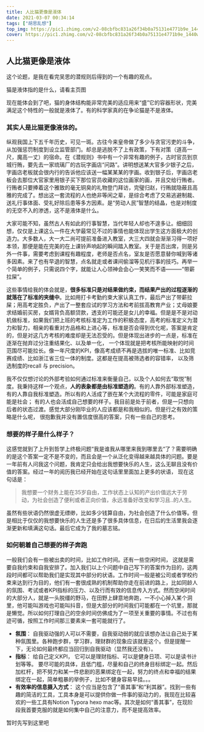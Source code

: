 ```yaml
---
title: 人比猫更像是液体
date: 2021-03-07 00:34:14
tags: ["胡思乱想"]
top_img: https://pic1.zhimg.com/v2-08cbfbc831a26f34b0a75131e4771b9e_1440w.jpg?source=172ae18b
cover: https://pic1.zhimg.com/v2-08cbfbc831a26f34b0a75131e4771b9e_1440w.jpg?source=172ae18b
---
```


## 人比猫更像是液体

这个论题，是我在看完吴思的潜规则后得到的一个有趣的观点。

猫是液体指的是什么，请看主页图

现在能体会到了吧，猫的身体结构能非常完美的适应用来“盛”它的容器形状，完美满足这个特性的一般就是液体了。有的科学家真的在争论猫是不是液体。

### 其实人是比猫更像液体的。

纵观我国上下五千年历史，可见一斑。古往今来皇帝做了多少与贪官污吏的斗争，从加强惩罚制度到设立监管部门。却总是逃脱不了上有政策，下有对策（道高一尺，魔高一丈）的宿命。在《潜规则》书中有一个非常有趣的例子，古时官员到京城行贿，要先去一家琉璃厂的古玩字画店“问路”。讲明想送某大官多少银子之后，字画店老板就会很内行的告诉他应该送一幅某某某的字画。收到银子后，字画店老板会去那位大官家里用银子买下那位官员收藏的这位画家的画，并且交给行贿者。行贿者只要捧着这个雅致的毫无铜臭的礼物登门拜访，完璧归赵，行贿就隐蔽且高雅的完成了。想出这一套流程的人也绝非等闲之辈，是综合考虑了交易逃避制裁、送礼行事体面、受礼好除后患等多方因素。是“劳动人民”智慧的结晶，也是对制度的无空不入的渗透，这不是液体是什么。

大家可能不知，虽然古人有如此的行事智慧，当代年轻人却也不遑多让。细细回想，仅仅是上课这么一件在大学最常见不过的事情也能体现出学生这方面极大的创造力。大多数人，大一大二尚可提前准备进入教室，大三大四就会渐渐习得一项好本领，那便是能在完美的在上课铃声响起的瞬间踏入教室。关于是否出席，则是另外一件事，需要考虑到课程有趣程度，老师是否点名，室友是否愿意替你喊到等诸多因素。来了也有早退的智慧，点名就走或者课间偷溜等见机行事的技巧。再举一个简单的例子，只需说四个字，就能让人心领神会会心一笑笑而不语———“带薪拉屎”。

这些事情给我的体会就是，**很多标准只是对结果做约束，而结果产出的过程逐渐的就落在了标准的夹缝中**。比如用打卡考勤约束大家认真工作，最后产出了带薪拉屎；用高考定胜负，产出了一整套应试的学习方法和考前拔高教育产业；丈母娘要求结婚前买房，女婿背负高额贷款，透支的可能还是女儿的幸福。但是是不是对动机做标准，如果我们把上班的考核标准定为工作的积极态度，高考的标准定义为潜力和智力，相亲的看重对方品格和上进心等，标准是否会得到优化呢，答案是肯定的，但是对这几方考核的难度却是无法忍受的。但是体现出进步的一点是，标准在逐渐在抛弃过分注重结果化、以及单一化， 一个体现就是把考核所能映射的时间范围尽可能拉长。像一年尺度的KPI，像高考成绩不再是选拔的唯一标准、比如竞赛成绩、比如浙江省三位一体的制度。这都是在提高被筛选者的容错率， 以及筛选制度的recall 与 precision。

我不仅仅想讨论的外部考验如何通过标准来衡量自己，以及个人如何去“取悦”制度。我秉持这样一个观点，**人的表象都是由标准塑造的**。有的人靠外部标准塑造，有的人靠自我标准塑造。所以有的人活成了嵌在某个大流程的零件，可能是家庭可能是社会； 有的人也会活成自己想要的样子。我目前是处于前者，但是一只想向后者的状态过渡。感觉大部分刚毕业的人应该都是和我相似的。但是行之有效的策略是什么呢， 很抱歉我并没有置信度很高的答案，只有一些自己的思考。

### 想要的样子是什么样子？

这感觉就到了上升到哲学上终极问题“我是谁我从哪里来我到哪里去“了？需要明确的是这个答案一定不是不变的，而且会是一个从泛化变得越来越具体的问题。要是一年前有人问我这个问题，我肯定只会给出我想要快乐的人生，这么无聊且没有价值的答案。经过一年的阅历我已经开始在这句话里里面加上更多的状语， 现在这句话是：

> 我想要一个财务上能在35岁自由，工作状态上认知的产出价值远大于劳动，为社会创造了便利或者正向价值，永远准备好改变和学习且..的人生。

虽然有些状语仍然很虚无缥缈，比如多少钱算自由，为社会创造了什么价值等。但是相比于仅仅的我想要快乐的人生还是多了很多具体信息，在日后的生活里我会逐渐更新和填满这句话。最后它成为了我的墓志铭。

### 如何朝着自己想要的样子奔跑

一般我们会有一些被出卖的时间，比如工作时间。还有一些空闲时间， 这就是需要自我约束和自我安排了。加入我们以上个问题中自己写下的答案作为目的，这两段时间都可以帮助我们是实现其中部分的状语。工作时间一般是被公司或者学校约束来达到行为目的，他们有一套很成熟的机制帮助你走在前进的路上，比如同龄人的氛围、考试或者KPI指标的压力、以及行而有效的信息传入方式。然而空闲时间的大部分人，就是一头脱缰的野马，在田野上肆意地奔跑，一不小心掉入某个洞里，他可能叫游戏也可能叫抖音，但是大部分的时间我们可能都在一个坑里，那就是懒觉。所以如何打理自己的空余时间仿佛成为了一项至关重要的事情。不过也有迹可循，按照工作时间那三要素来一套可能就行了。

- **氛围**： 自我驱动强的人可以不需要，自我驱动弱的就应该想办法让自己处于某种氛围里。各种跑步群，学习群，理财群的现象应该就是这个。但是提醒一下，无论如何最终都应当回归到自我驱动（显然我还没有）。
- **指标**： 给自己定义KPI， 它可以是理财指标、可以是健身日项、可以是读书计划等等。 要尽可能的具体，且低门槛，尽量和自己的终身目标绑定一起。然后加杠杆，把不努力和某一件悲剧的恶果绑定在一起，努力的终点和幸福的结果绑定在一起，简单粗暴的举例子，比如不健身容易早挂。。。
- **有效率的信息摄入方式**： 这个应当是包含了“善其事”和“利其器”。找到一些有趣的简洁的工具，工具本身是可以提供你做一件事的驱动力的，我现在比较喜欢的一些工具有Notion Typora  hexo mac等。其次是如何“善其事”，在现阶段我首要克服的就是如何集中自己的注意力，而不是提高效率。

暂时先写到这里吧